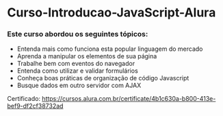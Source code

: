 # Curso-Introducao-JavaScript-Alura

### Este curso abordou os seguintes tópicos:

  - Entenda mais como funciona esta popular linguagem do mercado
  - Aprenda a manipular os elementos de sua página
  - Trabalhe bem com eventos do navegador
  - Entenda como utilizar e validar formulários
  - Conheça boas práticas de organização de código Javascript
  - Busque dados em outro servidor com AJAX
  
  Certificado: https://cursos.alura.com.br/certificate/4b1c630a-b800-413e-bef9-df2cf38732ad
